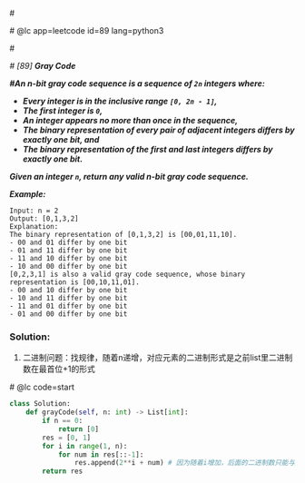 \#

\# @lc app=leetcode id=89 lang=python3

\#

*\# [89] **Gray Code***

***\#An n-bit gray code sequence is a sequence of `2n` integers where:***

- ***Every integer is in the inclusive range `[0, 2n - 1]`,***
- ***The first integer is `0`,***
- ***An integer appears no more than once in the sequence,***
- ***The binary representation of every pair of adjacent integers differs by exactly one bit, and***
- ***The binary representation of the first and last integers differs by exactly one bit.***

***Given an integer `n`, return any valid n-bit gray code sequence.***

***Example:***

```
Input: n = 2
Output: [0,1,3,2]
Explanation:
The binary representation of [0,1,3,2] is [00,01,11,10].
- 00 and 01 differ by one bit
- 01 and 11 differ by one bit
- 11 and 10 differ by one bit
- 10 and 00 differ by one bit
[0,2,3,1] is also a valid gray code sequence, whose binary representation is [00,10,11,01].
- 00 and 10 differ by one bit
- 10 and 11 differ by one bit
- 11 and 01 differ by one bit
- 01 and 00 differ by one bit
```

### Solution:

1. 二进制问题：找规律，随着n递增，对应元素的二进制形式是之前list里二进制数在最首位+1的形式

\# @lc code=start

```python
class Solution:
    def grayCode(self, n: int) -> List[int]:
        if n == 0:
            return [0]
        res = [0, 1]
        for i in range(1, n):
            for num in res[::-1]:
                res.append(2**i + num) # 因为随着i增加，后面的二进制数只能与其前面的数的二进制数有1个位数的差异 所以只从后往前遍历num
        return res
```

